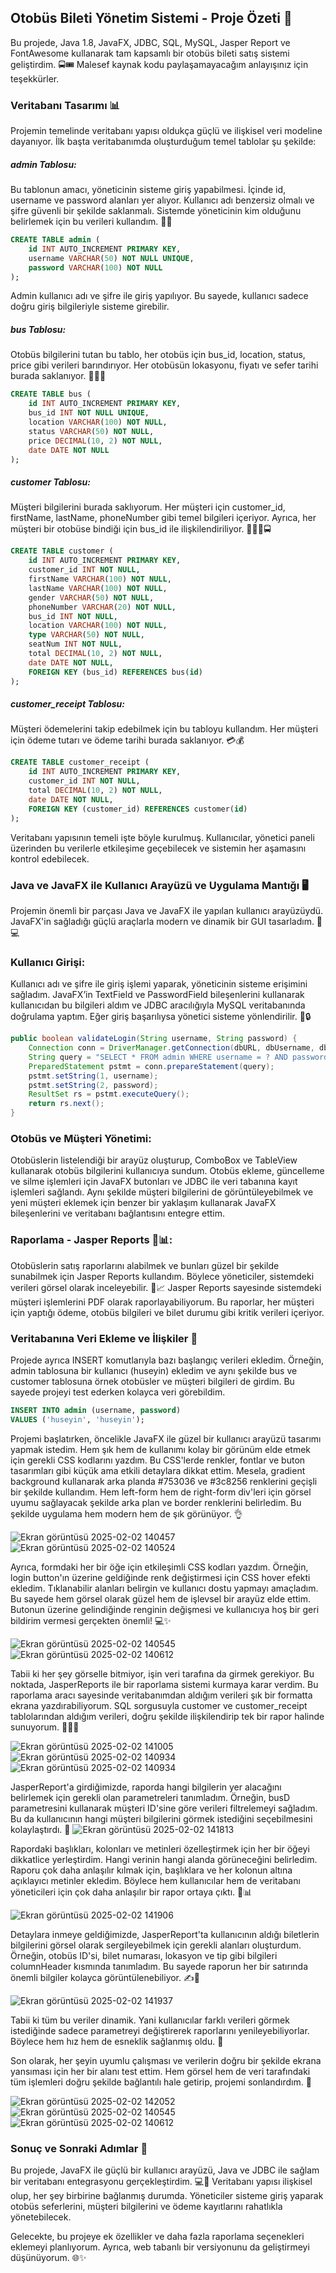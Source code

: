 ## Otobüs Bileti Yönetim Sistemi - Proje Özeti 🚀
Bu projede, Java 1.8, JavaFX, JDBC, SQL, MySQL, Jasper Report ve FontAwesome kullanarak tam kapsamlı bir otobüs bileti satış sistemi geliştirdim. 🚍🎟️ Malesef kaynak kodu paylaşamayacağım anlayışınız için teşekkürler.

### Veritabanı Tasarımı 📊
Projemin temelinde veritabanı yapısı oldukça güçlü ve ilişkisel veri modeline dayanıyor. İlk başta veritabanımda oluşturduğum temel tablolar şu şekilde:

##### admin Tablosu:

Bu tablonun amacı, yöneticinin sisteme giriş yapabilmesi. İçinde id, username ve password alanları yer alıyor. Kullanıcı adı benzersiz olmalı ve şifre güvenli bir şekilde saklanmalı. Sistemde yöneticinin kim olduğunu belirlemek için bu verileri kullandım. 💼🔐

```sql
CREATE TABLE admin (
    id INT AUTO_INCREMENT PRIMARY KEY,
    username VARCHAR(50) NOT NULL UNIQUE,
    password VARCHAR(100) NOT NULL
);
```

Admin kullanıcı adı ve şifre ile giriş yapılıyor. Bu sayede, kullanıcı sadece doğru giriş bilgileriyle sisteme girebilir.
##### bus Tablosu:

Otobüs bilgilerini tutan bu tablo, her otobüs için bus_id, location, status, price gibi verileri barındırıyor. Her otobüsün lokasyonu, fiyatı ve sefer tarihi burada saklanıyor. 📍💸🚌

```sql
CREATE TABLE bus (
    id INT AUTO_INCREMENT PRIMARY KEY,
    bus_id INT NOT NULL UNIQUE,
    location VARCHAR(100) NOT NULL,
    status VARCHAR(50) NOT NULL,
    price DECIMAL(10, 2) NOT NULL,
    date DATE NOT NULL
);
```
##### customer Tablosu:

Müşteri bilgilerini burada saklıyorum. Her müşteri için customer_id, firstName, lastName, phoneNumber gibi temel bilgileri içeriyor. Ayrıca, her müşteri bir otobüse bindiği için bus_id ile ilişkilendiriliyor. 🧑‍🦱📱🚍
```sql
CREATE TABLE customer (
    id INT AUTO_INCREMENT PRIMARY KEY,
    customer_id INT NOT NULL,
    firstName VARCHAR(100) NOT NULL,
    lastName VARCHAR(100) NOT NULL,
    gender VARCHAR(50) NOT NULL,
    phoneNumber VARCHAR(20) NOT NULL,
    bus_id INT NOT NULL,
    location VARCHAR(100) NOT NULL,
    type VARCHAR(50) NOT NULL,
    seatNum INT NOT NULL,
    total DECIMAL(10, 2) NOT NULL,
    date DATE NOT NULL,
    FOREIGN KEY (bus_id) REFERENCES bus(id)
);
```

##### customer_receipt Tablosu:

Müşteri ödemelerini takip edebilmek için bu tabloyu kullandım. Her müşteri için ödeme tutarı ve ödeme tarihi burada saklanıyor. 💳💰
```sql
CREATE TABLE customer_receipt (
    id INT AUTO_INCREMENT PRIMARY KEY,
    customer_id INT NOT NULL,
    total DECIMAL(10, 2) NOT NULL,
    date DATE NOT NULL,
    FOREIGN KEY (customer_id) REFERENCES customer(id)
);
```

Veritabanı yapısının temeli işte böyle kurulmuş. Kullanıcılar, yönetici paneli üzerinden bu verilerle etkileşime geçebilecek ve sistemin her aşamasını kontrol edebilecek.

### Java ve JavaFX ile Kullanıcı Arayüzü ve Uygulama Mantığı 🖥️
Projemin önemli bir parçası Java ve JavaFX ile yapılan kullanıcı arayüzüydü. JavaFX'in sağladığı güçlü araçlarla modern ve dinamik bir GUI tasarladım. 🎨💻

### Kullanıcı Girişi:
Kullanıcı adı ve şifre ile giriş işlemi yaparak, yöneticinin sisteme erişimini sağladım. JavaFX’in TextField ve PasswordField bileşenlerini kullanarak kullanıcıdan bu bilgileri aldım ve JDBC aracılığıyla MySQL veritabanında doğrulama yaptım. Eğer giriş başarılıysa yönetici sisteme yönlendirilir. 🔑🔒

```java
public boolean validateLogin(String username, String password) {
    Connection conn = DriverManager.getConnection(dbURL, dbUsername, dbPassword);
    String query = "SELECT * FROM admin WHERE username = ? AND password = ?";
    PreparedStatement pstmt = conn.prepareStatement(query);
    pstmt.setString(1, username);
    pstmt.setString(2, password);
    ResultSet rs = pstmt.executeQuery();
    return rs.next();
}
```

### Otobüs ve Müşteri Yönetimi:
Otobüslerin listelendiği bir arayüz oluşturup, ComboBox ve TableView kullanarak otobüs bilgilerini kullanıcıya sundum. Otobüs ekleme, güncelleme ve silme işlemleri için JavaFX butonları ve JDBC ile veri tabanına kayıt işlemleri sağlandı.
Aynı şekilde müşteri bilgilerini de görüntüleyebilmek ve yeni müşteri eklemek için benzer bir yaklaşım kullanarak JavaFX bileşenlerini ve veritabanı bağlantısını entegre ettim.
### Raporlama - Jasper Reports 📄📊:
Otobüslerin satış raporlarını alabilmek ve bunları güzel bir şekilde sunabilmek için Jasper Reports kullandım. Böylece yöneticiler, sistemdeki verileri görsel olarak inceleyebilir. 🧐📈
Jasper Reports sayesinde sistemdeki müşteri işlemlerini PDF olarak raporlayabiliyorum. Bu raporlar, her müşteri için yaptığı ödeme, otobüs bilgileri ve bilet durumu gibi kritik verileri içeriyor.
### Veritabanına Veri Ekleme ve İlişkiler 🔄
Projede ayrıca INSERT komutlarıyla bazı başlangıç verileri ekledim. Örneğin, admin tablosuna bir kullanıcı (huseyin) ekledim ve aynı şekilde bus ve customer tablosuna örnek otobüsler ve müşteri bilgileri de girdim. Bu sayede projeyi test ederken kolayca veri görebildim.

```sql
INSERT INTO admin (username, password)
VALUES ('huseyin', 'huseyin');
```

Projemi başlatırken, öncelikle JavaFX ile güzel bir kullanıcı arayüzü tasarımı yapmak istedim. Hem şık hem de kullanımı kolay bir görünüm elde etmek için gerekli CSS kodlarını yazdım. Bu CSS'lerde renkler, fontlar ve buton tasarımları gibi küçük ama etkili detaylara dikkat ettim. Mesela, gradient background kullanarak arka planda #753036 ve #3c8256 renklerini geçişli bir şekilde kullandım. Hem left-form hem de right-form div'leri için görsel uyumu sağlayacak şekilde arka plan ve border renklerini belirledim. Bu şekilde uygulama hem modern hem de şık görünüyor. 👌

![Ekran görüntüsü 2025-02-02 140457](https://github.com/user-attachments/assets/abcd7ccf-b65c-4a55-a08a-29a07a6de4a7)
![Ekran görüntüsü 2025-02-02 140524](https://github.com/user-attachments/assets/5a7e439f-1739-4de9-bbb4-d448fc042185)

Ayrıca, formdaki her bir öğe için etkileşimli CSS kodları yazdım. Örneğin, login button'ın üzerine geldiğinde renk değiştirmesi için CSS hover efekti ekledim. Tıklanabilir alanları belirgin ve kullanıcı dostu yapmayı amaçladım. Bu sayede hem görsel olarak güzel hem de işlevsel bir arayüz elde ettim. Butonun üzerine gelindiğinde renginin değişmesi ve kullanıcıya hoş bir geri bildirim vermesi gerçekten önemli! 💻✨

![Ekran görüntüsü 2025-02-02 140545](https://github.com/user-attachments/assets/1ed45471-ad52-4f33-bcef-87c5d06d8e9c)
![Ekran görüntüsü 2025-02-02 140612](https://github.com/user-attachments/assets/3e01adbc-f69d-4e73-9c6e-6fc32e712010)

Tabii ki her şey görselle bitmiyor, işin veri tarafına da girmek gerekiyor. Bu noktada, JasperReports ile bir raporlama sistemi kurmaya karar verdim. Bu raporlama aracı sayesinde veritabanımdan aldığım verileri şık bir formatta ekrana yazdırabiliyorum. SQL sorgusuyla customer ve customer_receipt tablolarından aldığım verileri, doğru şekilde ilişkilendirip tek bir rapor halinde sunuyorum. 🧑‍💻💡

![Ekran görüntüsü 2025-02-02 141005](https://github.com/user-attachments/assets/5969534a-fd04-433f-b8e3-67a4ec5d7b22)
![Ekran görüntüsü 2025-02-02 140934](https://github.com/user-attachments/assets/028c8cfa-2f94-4910-bc2a-7e18450fd95d)
![Ekran görüntüsü 2025-02-02 140934](https://github.com/user-attachments/assets/0ca9e44e-cdf8-4bcd-8cdf-eb73e0cf144d)

JasperReport'a girdiğimizde, raporda hangi bilgilerin yer alacağını belirlemek için gerekli olan parametreleri tanımladım. Örneğin, busD parametresini kullanarak müşteri ID'sine göre verileri filtrelemeyi sağladım. Bu da kullanıcının hangi müşteri bilgilerini görmek istediğini seçebilmesini kolaylaştırdı. 🎯
![Ekran görüntüsü 2025-02-02 141813](https://github.com/user-attachments/assets/dba6b8b8-c037-4090-8c24-08e69b989955)

Rapordaki başlıkları, kolonları ve metinleri özelleştirmek için her bir öğeyi dikkatlice yerleştirdim. Hangi verinin hangi alanda görüneceğini belirledim. Raporu çok daha anlaşılır kılmak için, başlıklara ve her kolonun altına açıklayıcı metinler ekledim. Böylece hem kullanıcılar hem de veritabanı yöneticileri için çok daha anlaşılır bir rapor ortaya çıktı. 📰📊

![Ekran görüntüsü 2025-02-02 141906](https://github.com/user-attachments/assets/3ccf202b-0db7-4875-94ac-58a9e401e9d1)

Detaylara inmeye geldiğimizde, JasperReport'ta kullanıcının aldığı biletlerin bilgilerini görsel olarak sergileyebilmek için gerekli alanları oluşturdum. Örneğin, otobüs ID'si, bilet numarası, lokasyon ve tip gibi bilgileri columnHeader kısmında tanımladım. Bu sayede raporun her bir satırında önemli bilgiler kolayca görüntülenebiliyor. ✍️📍

![Ekran görüntüsü 2025-02-02 141937](https://github.com/user-attachments/assets/e4292f0a-ec25-444a-b099-dcc99f17ca3a)

Tabii ki tüm bu veriler dinamik. Yani kullanıcılar farklı verileri görmek istediğinde sadece parametreyi değiştirerek raporlarını yenileyebiliyorlar. Böylece hem hız hem de esneklik sağlanmış oldu. 🚀

Son olarak, her şeyin uyumlu çalışması ve verilerin doğru bir şekilde ekrana yansıması için her bir alanı test ettim. Hem görsel hem de veri tarafındaki tüm işlemleri doğru şekilde bağlantılı hale getirip, projemi sonlandırdım. 💯

![Ekran görüntüsü 2025-02-02 142052](https://github.com/user-attachments/assets/0377babc-93fd-410b-acc9-26247dd12d93)
![Ekran görüntüsü 2025-02-02 140545](https://github.com/user-attachments/assets/334a8451-5d03-428b-bcd4-1f71cdc54947)
![Ekran görüntüsü 2025-02-02 140612](https://github.com/user-attachments/assets/01da569c-191d-4fcc-8287-40aceab5eba4)

### Sonuç ve Sonraki Adımlar 🚀
Bu projede, JavaFX ile güçlü bir kullanıcı arayüzü, Java ve JDBC ile sağlam bir veritabanı entegrasyonu gerçekleştirdim. 💻🔗 Veritabanı yapısı ilişkisel olup, her şey birbirine bağlanmış durumda. Yöneticiler sisteme giriş yaparak otobüs seferlerini, müşteri bilgilerini ve ödeme kayıtlarını rahatlıkla yönetebilecek.

Gelecekte, bu projeye ek özellikler ve daha fazla raporlama seçenekleri eklemeyi planlıyorum. Ayrıca, web tabanlı bir versiyonunu da geliştirmeyi düşünüyorum. 🌐✨
